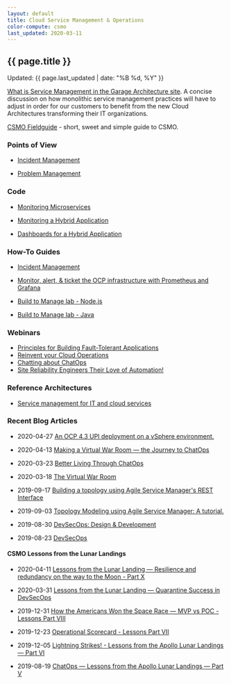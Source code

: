 ```yaml
---
layout: default
title: Cloud Service Management & Operations
color-compute: csmo
last_updated: 2020-03-11
---
```


## {{ page.title }}

Updated: {{ page.last_updated | date: "%B %d, %Y" }}

[What is Service Management in the Garage Architecture site](https://www.ibm.com/cloud/garage/architectures/serviceManagementArchitecture). A concise discussion on how monolithic service management practices will have to adjust in order for our customers to benefit from the new Cloud Architectures transforming their IT organizations.

[CSMO Fieldguide](https://www.ibm.com/cloud/garage/content/field-guide/csmo-field-guide) - short, sweet and simple guide to CSMO.

### Points of View

- [Incident Management](https://www.ibm.com/cloud/architecture/architectures/incidentManagementDomain/overview)

- [Problem Management](https://www.ibm.com/cloud/architecture/architectures/problemManagementDomain/overview)

### Code

- [Monitoring Microservices](https://github.com/ibm-cloud-architecture/refarch-cloudnative-kubernetes-csmo)

- [Monitoring a Hybrid Application](https://github.com/ibm-cloud-architecture/refarch-cloudnative-csmo/tree/master/doc)

- [Dashboards for a Hybrid Application](https://github.com/ibm-cloud-architecture/refarch-cloudnative-csmo/tree/master/doc/Dashboarding/Grafana)

### How-To Guides

- [Incident Management](https://github.com/ibm-cloud-architecture/refarch-cloudnative-csmo/blob/master/doc/Incident_Management_Implementation.md)

- [Monitor, alert, & ticket the OCP infrastructure with Prometheus and Grafana](https://github.com/ibm-cloud-architecture/CSMO-ICP)

- [Build to Manage lab - Node.js](https://www.github.com/ibm-cloud-architecture/b2m-nodejs/)

- [Build to Manage lab - Java](https://github.com/ibm-cloud-architecture/b2m-java)

### Webinars

- [Principles for Building Fault-Tolerant Applications](https://speakerdeck.com/adhorn/applying-chaos-engineering-principles-for-building-fault-tolerant-applications)
- [Reinvent your Cloud Operations](https://community.ibm.com/community/user/imwuc/viewdocument/reinvent-your-cloud-operations-1?CommunityKey=da043955-1299-4c40-a6a8-479e62046c8f&tab=librarydocuments)
- [Chatting about ChatOps](https://community.ibm.com/community/user/imwuc/viewdocument/chatting-about-chatops-why-there-a?CommunityKey=da043955-1299-4c40-a6a8-479e62046c8f&tab=librarydocuments)
- [Site Reliability Engineers Their Love of Automation!](https://community.ibm.com/community/user/imwuc/viewdocument/site-reliability-engineers-and-thei?CommunityKey=da043955-1299-4c40-a6a8-479e62046c8f&tab=librarydocuments)

### Reference Architectures

- [Service management for IT and cloud services](https://www.ibm.com/cloud/garage/architectures/serviceManagementArchitecture)

### Recent Blog Articles

- 2020-04-27 [An OCP 4.3 UPI deployment on a vSphere environment.](https://medium.com/ibm-garage/an-ocp-4-3-upi-deployment-on-a-vsphere-environment-b0aef0230847)

- 2020-04-13 [Making a Virtual War Room — the Journey to ChatOps](https://medium.com/ibm-garage/the-virtual-war-room-a03f7fcfbca2)

- 2020-03-23 [Better Living Through ChatOps](https://medium.com/ibm-garage/better-living-through-chatops-df66872893e7)

- 2020-03-18 [The Virtual War Room](https://medium.com/ibm-garage/the-virtual-war-room-a03f7fcfbca2)

- 2019-09-17  [Building a topology using Agile Service Manager's REST Interface](https://medium.com/ibm-garage/topology-modelling-using-agile-service-manager-a-tutorial-2e521040ea64)

- 2019-09-03  [Topology Modeling using Agile Service Manager: A tutorial.](https://medium.com/ibm-garage/topology-modelling-using-agile-service-managers-rest-interface-7de14a85e333)

- 2019-08-30  [DevSecOps: Design & Development](https://medium.com/ibm-garage/devsecops-design-development-fa46daddcae2)

- 2019-08-23  [DevSecOps](https://medium.com/ibm-garage/devsecops-58e0aa323412) 

#### CSMO Lessons from the Lunar Landings

- 2020-04-11 [Lessons from the Lunar Landing — Resilience and redundancy on the way to the Moon - Part X](https://medium.com/ibm-garage/lessons-from-the-lunar-landing-resilience-and-redundancy-on-the-way-to-the-moon-part-x-c4aebeaffa1)

- 2020-03-31 [Lessons from the Lunar Landing — Quarantine Success in DevSecOps](https://medium.com/ibm-garage/lessons-from-the-lunar-landing-devsecops-quarantine-62a3c0b8552d)

- 2019-12-31  [How the Americans Won the Space Race — MVP vs POC - Lessons Part VIII](https://medium.com/ibm-garage/how-the-americans-won-the-space-race-mvp-vs-poc-part-viii-of-lessons-from-the-lunar-landings-afd86c5df134)

- 2019-12-23  [Operational Scorecard - Lessons Part VII](https://medium.com/ibm-garage/operational-scorecard-lessons-from-the-apollo-lunar-landings-part-vii-8b1c8be11b1e)

- 2019-12-05  [Lightning Strikes! - Lessons from the Apollo Lunar Landings — Part VI](https://medium.com/ibm-garage/lightning-strikes-92482387cab8)

- 2019-08-19  [ChatOps — Lessons from the Apollo Lunar Landings — Part V](https://medium.com/ibm-garage/chatops-lessons-from-the-apollo-lunar-landings-part-v-d8995d901aaf)
